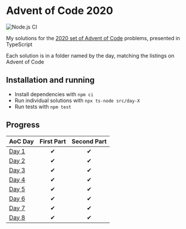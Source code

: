 # Advent of Code 2020
![Node.js CI](https://github.com/WillGresham/AdventOfCode2020/workflows/Node.js%20CI/badge.svg?branch=master)

My solutions for the [2020 set of Advent of Code](https://adventofcode.com/2020/) problems, presented in TypeScript

Each solution is in a folder named by the day, matching the listings on Advent of Code

## Installation and running
- Install dependencies with `npm ci`
- Run individual solutions with `npx ts-node src/day-X`
- Run tests with `npm test`

## Progress
| AoC Day  | First Part | Second Part |
|---|:---:|:---:|
| [Day 1](https://github.com/WillGresham/AdventOfCode2020/tree/master/src/day-01)| ✔ | ✔ |
| [Day 2](https://github.com/WillGresham/AdventOfCode2020/tree/master/src/day-02)| ✔ | ✔ |
| [Day 3](https://github.com/WillGresham/AdventOfCode2020/tree/master/src/day-03)| ✔ | ✔ |
| [Day 4](https://github.com/WillGresham/AdventOfCode2020/tree/master/src/day-04)| ✔ | ✔ |
| [Day 5](https://github.com/WillGresham/AdventOfCode2020/tree/master/src/day-05)| ✔ | ✔ |
| [Day 6](https://github.com/WillGresham/AdventOfCode2020/tree/master/src/day-06)| ✔ | ✔ |
| [Day 7](https://github.com/WillGresham/AdventOfCode2020/tree/master/src/day-07)| ✔ | ✔ |
| [Day 8](https://github.com/WillGresham/AdventOfCode2020/tree/master/src/day-08)| ✔ | ✔ |
